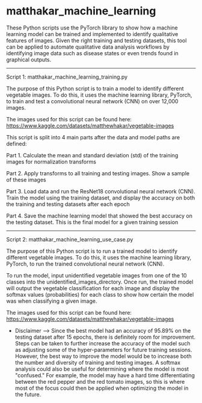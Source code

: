 # matthakar_machine_learning

These Python scripts use the PyTorch library to show how a machine learning model can be trained and implemented to identify qualitative features of images. Given the right training and testing datasets, this tool can be applied to automate qualitative data analysis workflows by identifying image data such as disease states or even trends found in graphical outputs.

__________________________________________________________________________________________________________________________________________________________

Script 1: matthakar_machine_learning_training.py

The purpose of this Python script is to train a model to identify different vegetable images. To do this, it uses the machine learning library, PyTorch, to train and test a convolutional neural network (CNN) on over 12,000 images.

The images used for this script can be found here: https://www.kaggle.com/datasets/matthewhakar/vegetable-images

This script is split into 4 main parts after the data and model paths are defined:

Part 1. Calculate the mean and standard deviation (std) of the training images for normalization transforms

Part 2. Apply transforms to all training and testing images. Show a sample of these images

Part 3. Load data and run the ResNet18 convolutional neural network (CNN). Train the model using the training dataset, and display the accuracy on both the training and testing datasets after each epoch

Part 4. Save the machine learning model that showed the best accuracy on the testing dataset. This is the final model for a given training session

__________________________________________________________________________________________________________________________________________________________

Script 2: matthakar_machine_learning_use_case.py

The purpose of this Python script is to run a trained model to identify different vegetable images. To do this, it uses the machine learning library, PyTorch, to run the trained convolutional neural network (CNN).

To run the model, input unidentified vegetable images from one of the 10 classes into the unidentified_images_directory. Once run, the trained model will output the vegetable classification for each image and display the softmax values (probabilities) for each class to show how certain the model was when classifying a given image.

The images used for this script can be found here: https://www.kaggle.com/datasets/matthewhakar/vegetable-images

* Disclaimer --> Since the best model had an accuracy of 95.89% on the testing dataset after 15 epochs, there is definitely room for improvement. Steps can be taken to further increase the accuracy of the model such as adjusting some of the hyper-parameters for future training sessions. However, the best way to improve the model would be to increase both the number and diversity of training and testing images. A softmax analysis could also be useful for determining where the model is most "confused." For example, the model may have a hard time differentiating between the red pepper and the red tomato images, so this is where most of the focus could then be applied when optimizing the model in the future.
